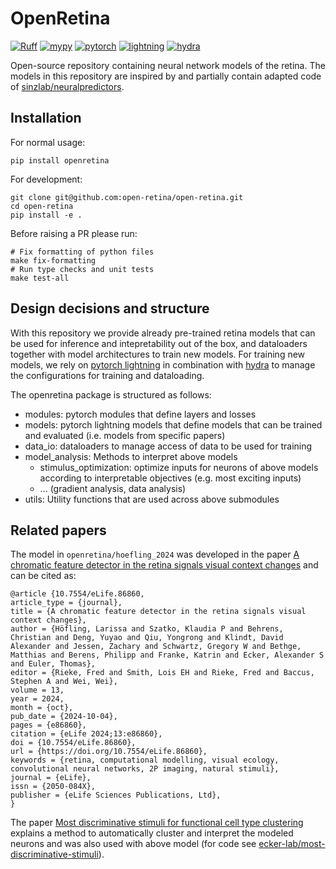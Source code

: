 # OpenRetina

[![Ruff](https://img.shields.io/endpoint?url=https://raw.githubusercontent.com/astral-sh/ruff/main/assets/badge/v2.json)](https://github.com/astral-sh/ruff)
[![mypy](https://img.shields.io/badge/type%20checked-mypy-039dfc)](https://github.com/python/mypy)
[![pytorch](https://img.shields.io/badge/PyTorch_2.0+-ee4c2c?logo=pytorch&logoColor=white)](https://pytorch.org/get-started/locally/)
[![lightning](https://img.shields.io/badge/-Lightning_2.0+-792ee5?logo=pytorchlightning&logoColor=white)](https://pytorchlightning.ai/)
[![hydra](https://img.shields.io/badge/Config-Hydra_1.3-89b8cd)](https://hydra.cc/)

Open-source repository containing neural network models of the retina.
The models in this repository are inspired by and partially contain adapted code of [sinzlab/neuralpredictors](https://github.com/sinzlab/neuralpredictors).

## Installation

For normal usage:

```
pip install openretina
```

For development:

```
git clone git@github.com:open-retina/open-retina.git
cd open-retina
pip install -e .
```

Before raising a PR please run:
```
# Fix formatting of python files
make fix-formatting
# Run type checks and unit tests
make test-all
```

## Design decisions and structure
With this repository we provide already pre-trained retina models that can be used for inference and intepretability out of the box, and dataloaders together with model architectures to train new models.
For training new models, we rely on [pytorch lightning](https://lightning.ai/docs/pytorch/stable/) in combination with [hydra](https://hydra.cc/docs/intro/) to manage the configurations for training and dataloading.

The openretina package is structured as follows:
- modules: pytorch modules that define layers and losses
- models: pytorch lightning models that define models that can be trained and evaluated (i.e. models from specific papers)
- data_io: dataloaders to manage access of data to be used for training
- model_analysis: Methods to interpret above models
    - stimulus_optimization: optimize inputs for neurons of above models according to interpretable objectives (e.g. most exciting inputs)
    - ... (gradient analysis, data analysis)
- utils: Utility functions that are used across above submodules


## Related papers

The model in `openretina/hoefling_2024` was developed in the paper [A chromatic feature detector in the retina signals visual context changes](https://elifesciences.org/articles/86860) and can be cited as:

```
@article {10.7554/eLife.86860,
article_type = {journal},
title = {A chromatic feature detector in the retina signals visual context changes},
author = {Höfling, Larissa and Szatko, Klaudia P and Behrens, Christian and Deng, Yuyao and Qiu, Yongrong and Klindt, David Alexander and Jessen, Zachary and Schwartz, Gregory W and Bethge, Matthias and Berens, Philipp and Franke, Katrin and Ecker, Alexander S and Euler, Thomas},
editor = {Rieke, Fred and Smith, Lois EH and Rieke, Fred and Baccus, Stephen A and Wei, Wei},
volume = 13,
year = 2024,
month = {oct},
pub_date = {2024-10-04},
pages = {e86860},
citation = {eLife 2024;13:e86860},
doi = {10.7554/eLife.86860},
url = {https://doi.org/10.7554/eLife.86860},
keywords = {retina, computational modelling, visual ecology, convolutional neural networks, 2P imaging, natural stimuli},
journal = {eLife},
issn = {2050-084X},
publisher = {eLife Sciences Publications, Ltd},
}
```

The paper [Most discriminative stimuli for functional cell type clustering](https://openreview.net/forum?id=9W6KaAcYlr) explains a method to automatically cluster and interpret the modeled neurons and was also used with above model (for code see [ecker-lab/most-discriminative-stimuli](https://github.com/ecker-lab/most-discriminative-stimuli)).
